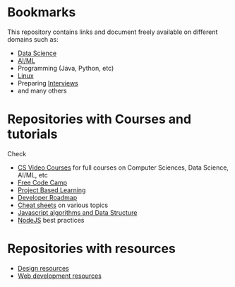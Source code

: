 # Bookmarks
This repository contains links and document freely available on different domains such as:
- [Data Science](datascience.md)
- [AI/ML](ai_ml.md)
- Programming (Java, Python, etc)
- [Linux](linux.md)
- Preparing [Interviews](interviews.md)
- and many others

# Repositories with Courses and tutorials

Check
- [CS Video Courses](https://github.com/Developer-Y/cs-video-courses) for full courses on Computer Sciences, Data Science, AI/ML, etc
- [Free Code Camp](https://github.com/freeCodeCamp/freeCodeCamp)
- [Project Based Learning](https://github.com/practical-tutorials/project-based-learning)
- [Developer Roadmap](https://github.com/kamranahmedse/developer-roadmap)
- [Cheat sheets](https://github.com/swapnakpanda/Infographics/tree/main/Cheat%20Sheet) on various topics
- [Javascript algorithms and Data Structure](https://github.com/trekhleb/javascript-algorithms)
- [NodeJS](https://github.com/goldbergyoni/nodebestpractices) best practices

# Repositories with resources
- [Design resources](https://github.com/bradtraversy/design-resources-for-developers)
- [Web development resources](https://github.com/markodenic/web-development-resources)


